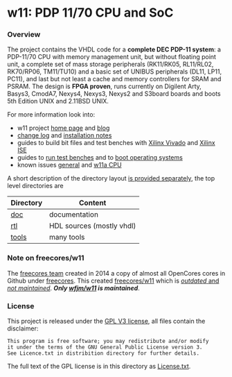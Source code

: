 # w11: PDP 11/70 CPU and SoC

### Overview
The project contains the VHDL code for a **complete DEC PDP-11 system**:
a PDP-11/70 CPU with memory management unit, but without floating point unit,
a complete set of mass storage peripherals
(RK11/RK05, RL11/RL02, RK70/RP06, TM11/TU10)
and a basic set of UNIBUS peripherals
(DL11, LP11, PC11),
and last but not least a cache and memory controllers for SRAM and PSRAM.
The design is **FPGA proven**, runs currently on
Digilent Arty, Basys3, CmodA7, Nexys4, Nexys3, Nexys2 and S3board boards
and boots 5th Edition UNIX and 2.11BSD UNIX. 

For more information look into:
- w11 project [home page](https://wfjm.github.io/home/w11/)
  and [blog](https://wfjm.github.io/blogs/w11/)
- [change log](doc/CHANGELOG.md)
  and [installation notes](doc/INSTALL.md)
- guides to build bit files and test benches
  with [Xilinx Vivado](doc/README_buildsystem_Vivado.md.html)
  and [Xilinx ISE](doc/README_buildsystem_ISE.md.html)
- guides to [run test benches](doc/w11a_tb_guide.md)
  and to [boot operating systems](doc/w11a_os_guide.md)
- known issues [general](doc/README_known_issues.md)
  and [w11a CPU](doc/w11a_known_issues.md)

A short description of the directory layout
[is provided separately](https://wfjm.github.io/home/w11/impl/dirlayout.html),
the top level directories are

| Directory | Content |
| --------- | ------- |
| [doc](doc)     | documentation |
| [rtl](rtl)     | HDL sources (mostly vhdl) |
| [tools](tools) | many tools |

### Note on freecores/w11
The [freecores team](http://freecores.github.io/) created in 2014 a
copy of almost all OpenCores cores in Github under
[freecores](https://github.com/freecores). This created
[freecores/w11](https://github.com/freecores/w11)
which is 
[*outdated* and *not maintained*](https://github.com/freecores/w11/issues/1).
***Only [wfjm/w11](https://github.com/wfjm/w11) is maintained***.

### License
This project is released under the 
[GPL V3 license](https://www.gnu.org/licenses/gpl-3.0.html),
all files contain the disclaimer:

    This program is free software; you may redistribute and/or modify
    it under the terms of the GNU General Public License version 3.
    See Licence.txt in distribition directory for further details.

The full text of the GPL license is in this directory as
[License.txt](License.txt).
